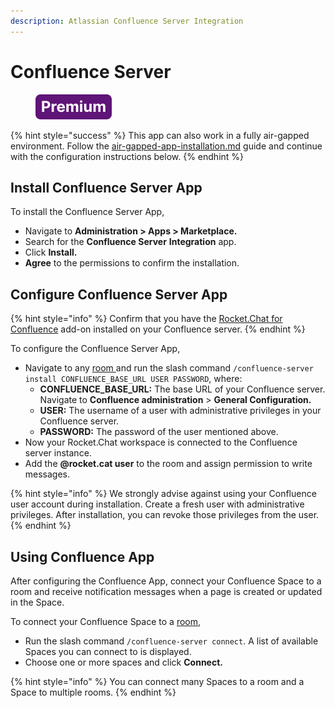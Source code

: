 ```yaml
---
description: Atlassian Confluence Server Integration
---
```


# Confluence Server

<figure><img src="../../../../.gitbook/assets/Premium.svg" alt=""><figcaption></figcaption></figure>

{% hint style="success" %}
This app can also work in a fully air-gapped environment. Follow the [air-gapped-app-installation.md](../../../../setup-and-configure/rocket.chat-air-gapped-deployment/air-gapped-app-installation.md "mention") guide and continue with the configuration instructions below.
{% endhint %}

## Install Confluence Server App

To install the Confluence Server App,

* Navigate to **Administration > Apps > Marketplace.**
* Search for the **Confluence Server** **Integration** app.
* Click **Install.**
* **Agree** to the permissions to confirm the installation.

## Configure Confluence Server App

{% hint style="info" %}
Confirm that you have the  [Rocket.Chat for Confluence](https://marketplace.atlassian.com/apps/1220180/rocket-chat-for-confluence) add-on installed on your Confluence server.
{% endhint %}

To configure the Confluence Server App,

* Navigate to any [room ](../../../../use-rocket.chat/workspace-administration/rooms.md)and run the slash command  `/confluence-server install CONFLUENCE_BASE_URL USER PASSWORD`, where:
  * **CONFLUENCE\_BASE\_URL:** The base URL of your Confluence server. Navigate to **Confluence administration** > **General Configuration.**
  * **USER:** The username of a user with administrative privileges in your Confluence server.
  * **PASSWORD:** The password of the user mentioned above.
* Now your Rocket.Chat workspace is connected to the Confluence server instance.
* Add the **@rocket.cat user** to the room and assign permission to write messages.

{% hint style="info" %}
We strongly advise against using your Confluence user account during installation. Create a fresh user with administrative privileges. After installation, you can revoke those privileges from the user.
{% endhint %}

## Using Confluence App

After configuring the Confluence App, connect your Confluence Space to a room and receive notification messages when a page is created or updated in the Space.

To connect your Confluence Space to a [room](../../../../use-rocket.chat/workspace-administration/rooms.md),&#x20;

* Run the slash command `/confluence-server connect`. A list of available Spaces you can connect to is displayed.&#x20;
* Choose one or more spaces and click **Connect.**

{% hint style="info" %}
You can connect many Spaces to a room and a Space to multiple rooms.
{% endhint %}
